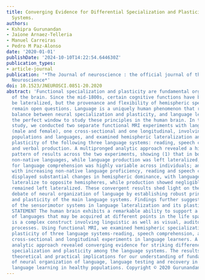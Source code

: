 ```yaml
---
title: Converging Evidence for Differential Specialization and Plasticity of Language
  Systems.
authors:
- Kshipra Gurunandan
- Jaione Arnaez-Telleria
- Manuel Carreiras
- Pedro M Paz-Alonso
date: '2020-01-01'
publishDate: '2024-10-10T14:22:54.644630Z'
publication_types:
- article-journal
publication: '*The Journal of neuroscience : the official journal of the Society for
  Neuroscience*'
doi: 10.1523/JNEUROSCI.0851-20.2020
abstract: 'Functional specialization and plasticity are fundamental organizing principles
  of the brain. Since the mid-1800s, certain cognitive functions have been known to
  be lateralized, but the provenance and flexibility of hemispheric specialization
  remain open questions. Language is a uniquely human phenomenon that requires a delicate
  balance between neural specialization and plasticity, and language learning offers
  the perfect window to study these principles in the human brain. In the current
  study, we conducted two separate functional MRI experiments with language learners
  (male and female), one cross-sectional and one longitudinal, involving distinct
  populations and languages, and examined hemispheric lateralization and learning-dependent
  plasticity of the following three language systems: reading, speech comprehension,
  and verbal production. A multipronged analytic approach revealed a highly consistent
  pattern of results across the two experiments, showing (1) that in both native and
  non-native languages, while language production was left lateralized, lateralization
  for language comprehension was highly variable across individuals; and (2) that
  with increasing non-native language proficiency, reading and speech comprehension
  displayed substantial changes in hemispheric dominance, with languages tending to
  lateralize to opposite hemispheres, while production showed negligible change and
  remained left lateralized. These convergent results shed light on the long-standing
  debate of neural organization of language by establishing robust principles of lateralization
  and plasticity of the main language systems. Findings further suggest involvement
  of the sensorimotor systems in language lateralization and its plasticity. SIGNIFICANCE
  STATEMENT The human brain exhibits a remarkable ability to support a vast variety
  of languages that may be acquired at different points in the life span. Language
  is a complex construct involving linguistic as well as visual, auditory, and motor
  processes. Using functional MRI, we examined hemispheric specialization and learning-dependent
  plasticity of three language systems-reading, speech comprehension, and verbal production-in
  cross-sectional and longitudinal experiments in language learners. A multipronged
  analytic approach revealed converging evidence for striking differences in hemispheric
  specialization and plasticity among the language systems. The results have major
  theoretical and practical implications for our understanding of fundamental principles
  of neural organization of language, language testing and recovery in patients, and
  language learning in healthy populations. Copyright © 2020 Gurunandan et al.'
---
```


